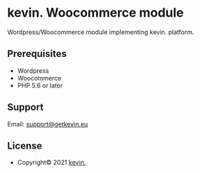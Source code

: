 # kevin. Woocommerce module

Wordpress/Woocommerce module implementing kevin. platform.


## Prerequisites

- Wordpress
- Woocommerce
- PHP 5.6 or later

## Support

Email: support@getkevin.eu

## License

- Copyright© 2021 <a href="https://www.getkevin.eu/" target="_blank">kevin.</a>
